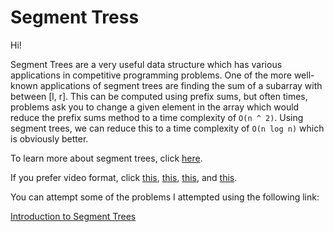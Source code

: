 # Segment Tress

Hi!

Segment Trees are a very useful data structure which has various applications in competitive programming problems. One of the more well-known applications of
segment trees are finding the sum of a subarray with between [l, r]. This can be computed using prefix sums, but often times, problems ask you to change a given 
element in the array which would reduce the prefix sums method to a time complexity of `O(n ^ 2)`. Using segment trees, we can reduce this to a time complexity 
of `O(n log n)` which is obviously better.

To learn more about segment trees, click [here](https://usaco.guide/gold/PURS?lang=cpp).

If you prefer video format, click [this](https://codeforces.com/edu/course/2/lesson/4/1), [this](https://codeforces.com/edu/course/2/lesson/4/2), [this](https://codeforces.com/edu/course/2/lesson/4/3), and [this](https://codeforces.com/edu/course/2/lesson/4/4).

You can attempt some of the problems I attempted using the following link:

[Introduction to Segment Trees](https://codeforces.com/edu/course/2/lesson/4/1/practice)
